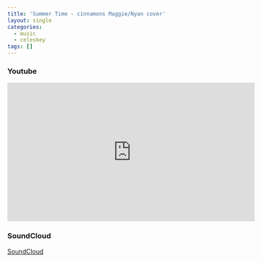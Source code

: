 ```yaml
---
title: 'Summer Time - cinnamons Maggie/Nyan cover'
layout: single
categories:
  - music
  - celeskey
tags: []
---
```


### Youtube

<iframe width="560" height="315"
src="https://www.youtube.com/embed/lsHP6Bj_mVo" 
frameborder="0" 
allow="accelerometer; autoplay; encrypted-media; gyroscope; picture-in-picture" 
allowfullscreen></iframe>


### SoundCloud

[SoundCloud](https://soundcloud.com/ndwb5jds5him/summer-time-piano-1)

### 
